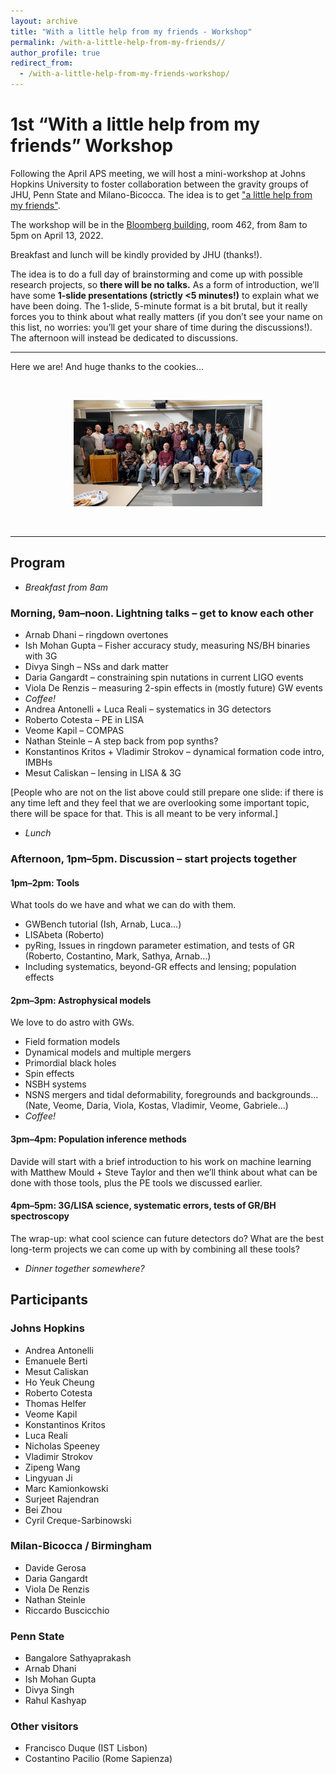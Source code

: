 ```yaml
---
layout: archive
title: "With a little help from my friends - Workshop"
permalink: /with-a-little-help-from-my-friends//
author_profile: true
redirect_from:
  - /with-a-little-help-from-my-friends-workshop/
---
```



# 1st “With a little help from my friends” Workshop

Following the April APS meeting, we will host a mini-workshop at Johns Hopkins University to foster collaboration between the gravity groups of JHU, Penn State and Milano-Bicocca. The idea is to get ["a little help from my friends"](https://www.youtube.com/watch?v=0C58ttB2-Qg&ab_channel=TheBeatles-Topic).

The workshop will be in the [Bloomberg building](https://goo.gl/maps/fUHZu98wS86XS6C59), room 462, from 8am to 5pm on April 13, 2022.

Breakfast and lunch will be kindly provided by JHU (thanks!).

The idea is to do a full day of brainstorming and come up with possible research projects, so **there will be no talks.** As a form of introduction, we’ll have some **1-slide presentations (strictly <5 minutes!)** to explain what we have been doing. The 1-slide, 5-minute format is a bit brutal, but it really forces you to think about what really matters (if you don’t see your name on this list, no worries: you’ll get your share of time during the discussions!). The afternoon will instead be dedicated to discussions.

---

Here we are! And huge thanks to the cookies...

<br>

<p style="text-align: center;">
  <img src="/images/littlehelp_workshop.jpg" alt="Little help workshop" style="max-width: 60%; height: auto;" />
</p>

<br>

---

## Program

- *Breakfast from 8am*

### **Morning, 9am–noon. Lightning talks – get to know each other**

- Arnab Dhani – ringdown overtones
- Ish Mohan Gupta – Fisher accuracy study, measuring NS/BH binaries with 3G
- Divya Singh – NSs and dark matter
- Daria Gangardt – constraining spin nutations in current LIGO events
- Viola De Renzis – measuring 2-spin effects in (mostly future) GW events
- *Coffee!*
- Andrea Antonelli + Luca Reali – systematics in 3G detectors
- Roberto Cotesta – PE in LISA
- Veome Kapil – COMPAS
- Nathan Steinle – A step back from pop synths?
- Konstantinos Kritos + Vladimir Strokov – dynamical formation code intro, IMBHs
- Mesut Caliskan – lensing in LISA & 3G

[People who are not on the list above could still prepare one slide: if there is any time left and they feel that we are overlooking some important topic, there will be space for that. This is all meant to be very informal.]

- *Lunch*

### **Afternoon, 1pm–5pm. Discussion – start projects together**

#### **1pm–2pm: Tools**

What tools do we have and what we can do with them.

- GWBench tutorial (Ish, Arnab, Luca…)
- LISAbeta (Roberto)
- pyRing, Issues in ringdown parameter estimation, and tests of GR (Roberto, Costantino, Mark, Sathya, Arnab…)
- Including systematics, beyond-GR effects and lensing; population effects

#### **2pm–3pm: Astrophysical models**

We love to do astro with GWs.

- Field formation models
- Dynamical models and multiple mergers
- Primordial black holes
- Spin effects
- NSBH systems
- NSNS mergers and tidal deformability, foregrounds and backgrounds…
  (Nate, Veome, Daria, Viola, Kostas, Vladimir, Veome, Gabriele…)
- *Coffee!*

#### **3pm–4pm: Population inference methods**

Davide will start with a brief introduction to his work on machine learning with Matthew Mould + Steve Taylor and then we’ll think about what can be done with those tools, plus the PE tools we discussed earlier.

#### **4pm–5pm: 3G/LISA science, systematic errors, tests of GR/BH spectroscopy**

The wrap-up: what cool science can future detectors do? What are the best long-term projects we can come up with by combining all these tools?

- *Dinner together somewhere?*


## Participants

### Johns Hopkins

- Andrea Antonelli  
- Emanuele Berti  
- Mesut Caliskan  
- Ho Yeuk Cheung  
- Roberto Cotesta  
- Thomas Helfer  
- Veome Kapil  
- Konstantinos Kritos  
- Luca Reali  
- Nicholas Speeney  
- Vladimir Strokov  
- Zipeng Wang  
- Lingyuan Ji  
- Marc Kamionkowski  
- Surjeet Rajendran  
- Bei Zhou  
- Cyril Creque-Sarbinowski  

### Milan-Bicocca / Birmingham

- Davide Gerosa  
- Daria Gangardt  
- Viola De Renzis  
- Nathan Steinle  
- Riccardo Buscicchio  

### Penn State

- Bangalore Sathyaprakash  
- Arnab Dhani  
- Ish Mohan Gupta  
- Divya Singh  
- Rahul Kashyap  

### Other visitors

- Francisco Duque (IST Lisbon)  
- Costantino Pacilio (Rome Sapienza)  



